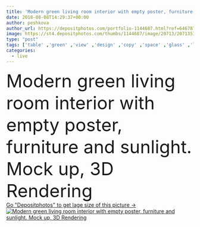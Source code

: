 ```yaml
---
title: 'Modern green living room interior with empty poster, furniture and sunlight. Mock up, 3D Rendering '
date: 2018-08-08T14:29:37+00:00
author: peshkova
author_url: https://depositphotos.com/portfolio-1144687.html?ref=64678756
image: https://st4.depositphotos.com/thumbs/1144687/image/20713/207135110/api_thumb_450.jpg?forcejpeg=true
type: "post"
tags: ['table' ,'green' ,'view' ,'design' ,'copy' ,'space' ,'glass' ,'luxury' ,'empty' ,'side' ,'sunlight' ,'up' ,'wooden' ,'pattern' ,'frame' ,'banner' ,'3d' ,'modern' ,'concept' ,'architecture' ,'estate' ,'wall' ,'lamp' ,'real' ,'interior' ,'indoor' ,'blank' ,'clear' ,'copyspace' ,'furniture' ,'room' ,'shelf' ,'inside' ,'template' ,'floor' ,'living' ,'apartment' ,'advertising' ,'billboard' ,'residential' ,'loft' ,'sofa' ,'contemporary' ,'poster' ,'rendering' ,'couch' ,'armchair' ,'scandinavian' ,'mockup' ,'mock' ]
categories: 
  - live
---
```

<div aling="center">
            <font size="60"> Modern green living room interior with empty poster, furniture and sunlight. Mock up, 3D Rendering</font>   
</div>
<div>
    <a href='https://st4.depositphotos.com/thumbs/1144687/image/20713/207135110/api_thumb_450.jpg?forcejpeg=true?ref=64678756' target=_blank > Go "Depositphotos" to get lage size of this picture ->
        <img href='https://st4.depositphotos.com/thumbs/1144687/image/20713/207135110/api_thumb_450.jpg?forcejpeg=true?ref=64678756' src='https://st4.depositphotos.com/1144687/20713/i/950/depositphotos_207135110-stock-photo-modern-green-living-room-interior.jpg?forcejpeg=true' alt='Modern green living room interior with empty poster, furniture and sunlight. Mock up, 3D Rendering' >
    </a>
</div>
